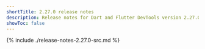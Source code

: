 ```yaml
---
shortTitle: 2.27.0 release notes
description: Release notes for Dart and Flutter DevTools version 2.27.0.
showToc: false
---
```


{% include ./release-notes-2.27.0-src.md %}
